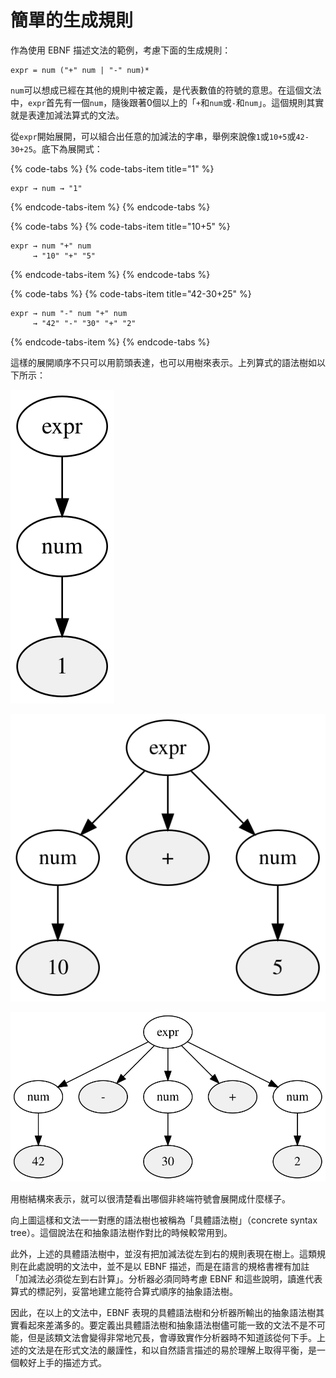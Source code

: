 # 簡單的生成規則

作為使用 EBNF 描述文法的範例，考慮下面的生成規則：

```text
expr = num ("+" num | "-" num)*
```

`num`可以想成已經在其他的規則中被定義，是代表數值的符號的意思。在這個文法中，`expr`首先有一個`num`，隨後跟著0個以上的「`+`和`num`或`-`和`num`」。這個規則其實就是表達加減法算式的文法。

從`expr`開始展開，可以組合出任意的加減法的字串，舉例來說像`1`或`10+5`或`42-30+25`。底下為展開式：

{% code-tabs %}
{% code-tabs-item title="1" %}
```text
expr → num → "1"
```
{% endcode-tabs-item %}
{% endcode-tabs %}

{% code-tabs %}
{% code-tabs-item title="10+5" %}
```text
expr → num "+" num
     → "10" "+" "5"
```
{% endcode-tabs-item %}
{% endcode-tabs %}

{% code-tabs %}
{% code-tabs-item title="42-30+25" %}
```text
expr → num "-" num "+" num
     → "42" "-" "30" "+" "2"
```
{% endcode-tabs-item %}
{% endcode-tabs %}

這樣的展開順序不只可以用箭頭表達，也可以用樹來表示。上列算式的語法樹如以下所示：

![1&#x7684;&#x8A9E;&#x6CD5;&#x6A39;](../../.gitbook/assets/index%20%287%29.svg)

![10+5&#x7684;&#x8A9E;&#x6CD5;&#x6A39;](../../.gitbook/assets/index%20%281%29.svg)

![42-20+2&#x7684;&#x8A9E;&#x6CD5;&#x6A39;](../../.gitbook/assets/index%20%286%29.svg)

用樹結構來表示，就可以很清楚看出哪個非終端符號會展開成什麼樣子。

向上圖這樣和文法一一對應的語法樹也被稱為「具體語法樹」（concrete syntax tree）。這個說法在和抽象語法樹作對比的時候較常用到。

此外，上述的具體語法樹中，並沒有把加減法從左到右的規則表現在樹上。這類規則在此處說明的文法中，並不是以 EBNF 描述，而是在語言的規格書裡有加註「加減法必須從左到右計算」。分析器必須同時考慮 EBNF 和這些說明，讀進代表算式的標記列，妥當地建立能符合算式順序的抽象語法樹。

因此，在以上的文法中，EBNF 表現的具體語法樹和分析器所輸出的抽象語法樹其實看起來差滿多的。要定義出具體語法樹和抽象語法樹儘可能一致的文法不是不可能，但是該類文法會變得非常地冗長，會導致實作分析器時不知道該從何下手。上述的文法是在形式文法的嚴謹性，和以自然語言描述的易於理解上取得平衡，是一個較好上手的描述方式。

